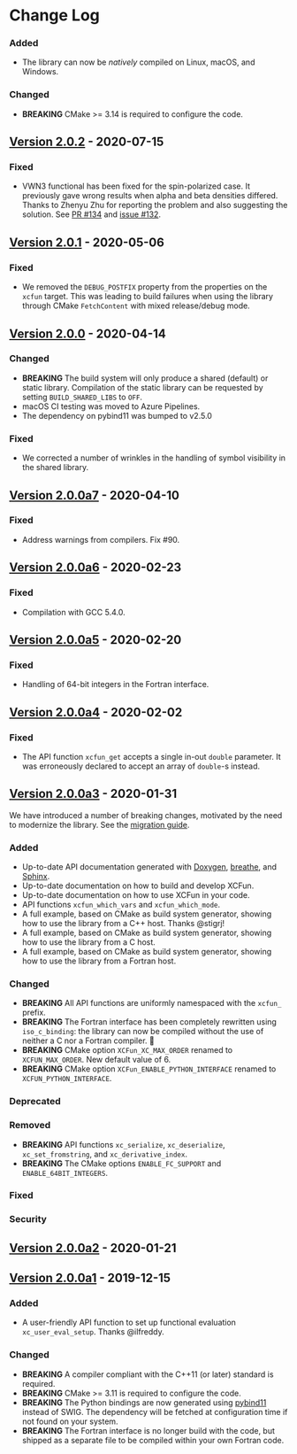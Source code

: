 # Change Log

### Added

- The library can now be _natively_ compiled on Linux, macOS, and Windows.

### Changed

- **BREAKING** CMake >= 3.14 is required to configure the code. 

## [Version 2.0.2] - 2020-07-15

### Fixed

- VWN3 functional has been fixed for the spin-polarized case. It previously gave wrong results
  when alpha and beta densities differed. Thanks to Zhenyu Zhu for reporting the problem
  and also suggesting the solution.
  See [PR #134](https://github.com/dftlibs/xcfun/pull/134) and 
  [issue #132](https://github.com/dftlibs/xcfun/issues/132).

## [Version 2.0.1] - 2020-05-06

### Fixed

- We removed the `DEBUG_POSTFIX` property from the properties on the `xcfun`
  target. This was leading to build failures when using the library through
  CMake `FetchContent` with mixed release/debug mode.

## [Version 2.0.0] - 2020-04-14

### Changed

- **BREAKING** The build system will only produce a shared (default) or static
  library. Compilation of the static library can be requested by setting
  `BUILD_SHARED_LIBS` to `OFF`.
- macOS CI testing was moved to Azure Pipelines.
- The dependency on pybind11 was bumped to v2.5.0

### Fixed

- We corrected a number of wrinkles in the handling of symbol visibility in the
  shared library.

## [Version 2.0.0a7] - 2020-04-10

### Fixed

- Address warnings from compilers. Fix #90.

## [Version 2.0.0a6] - 2020-02-23

### Fixed

- Compilation with GCC 5.4.0.

## [Version 2.0.0a5] - 2020-02-20

### Fixed

- Handling of 64-bit integers in the Fortran interface.

## [Version 2.0.0a4] - 2020-02-02

### Fixed

- The API function `xcfun_get` accepts a single in-out `double` parameter. It
  was erroneously declared to accept an array of `double`-s instead.

## [Version 2.0.0a3] - 2020-01-31

We have introduced a number of breaking changes, motivated by the need to
modernize the library. See the [migration guide](https://xcfun.readthedocs.io/en/latest/migration.html).

### Added

- Up-to-date API documentation generated with [Doxygen], [breathe], and [Sphinx].
- Up-to-date documentation on how to build and develop XCFun.
- Up-to-date documentation on how to use XCFun in your code.
- API functions `xcfun_which_vars` and `xcfun_which_mode`.
- A full example, based on CMake as build system generator, showing how to use
  the library from a C++ host. Thanks @stigrj!
- A full example, based on CMake as build system generator, showing how to use
  the library from a C host.
- A full example, based on CMake as build system generator, showing how to use
  the library from a Fortran host.

### Changed

- **BREAKING** All API functions are uniformly namespaced with the `xcfun_` prefix.
- **BREAKING** The Fortran interface has been completely rewritten using
  `iso_c_binding`: the library can now be compiled without the use of neither a
  C nor a Fortran compiler. :confetti_ball:
- **BREAKING** CMake option `XCFun_XC_MAX_ORDER` renamed to `XCFUN_MAX_ORDER`. New default value of 6.
- **BREAKING** CMake option `XCFun_ENABLE_PYTHON_INTERFACE` renamed to `XCFUN_PYTHON_INTERFACE`.

### Deprecated

### Removed

- **BREAKING** API functions `xc_serialize`, `xc_deserialize`, `xc_set_fromstring`, and `xc_derivative_index`.
- **BREAKING** The CMake options `ENABLE_FC_SUPPORT` and `ENABLE_64BIT_INTEGERS`.

### Fixed

### Security

## [Version 2.0.0a2] - 2020-01-21

## [Version 2.0.0a1] - 2019-12-15

### Added

- A user-friendly API function to set up functional evaluation `xc_user_eval_setup`. Thanks @ilfreddy.

### Changed

- **BREAKING** A compiler compliant with the C++11 (or later) standard is required.
- **BREAKING** CMake >= 3.11 is required to configure the code. 
- **BREAKING** The Python bindings are now generated using [pybind11] instead of
  SWIG. The dependency will be fetched at configuration time if not found on
  your system.
- **BREAKING** The Fortran interface is no longer build with the code, but
  shipped as a separate file to be compiled within your own Fortran code.

[Version 2.0.2]: https://github.com/dftlibs/xcfun/compare/v2.0.1...v2.0.2
[Version 2.0.1]: https://github.com/dftlibs/xcfun/compare/v2.0.0...v2.0.1
[Version 2.0.0]: https://github.com/dftlibs/xcfun/compare/v2.0.0a7...v2.0.0
[Version 2.0.0a7]: https://github.com/dftlibs/xcfun/compare/v2.0.0a6...v2.0.0a7
[Version 2.0.0a6]: https://github.com/dftlibs/xcfun/compare/v2.0.0a5...v2.0.0a6
[Version 2.0.0a5]: https://github.com/dftlibs/xcfun/compare/v2.0.0a4...v2.0.0a5
[Version 2.0.0a4]: https://github.com/dftlibs/xcfun/compare/v2.0.0a3...v2.0.0a4
[Version 2.0.0a3]: https://github.com/dftlibs/xcfun/compare/v2.0.0a2...v2.0.0a3
[Version 2.0.0a2]: https://github.com/dftlibs/xcfun/compare/v2.0.0a1...v2.0.0a2
[Version 2.0.0a1]: https://github.com/dftlibs/xcfun/releases/tag/v2.0.0a1

[GitHub]: https://github.com/dftlibs/xcfun
[pybind11]: https://pybind11.readthedocs.io
[Doxygen]: http://doxygen.nl/
[breathe]: https://breathe.readthedocs.io/en/latest/
[Sphinx]: https://www.sphinx-doc.org/en/master/
